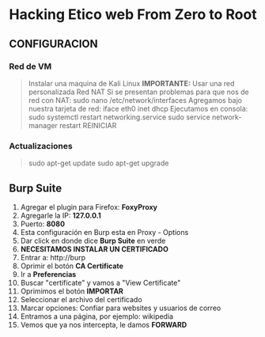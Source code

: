 # Hacking Etico web From Zero to Root

## CONFIGURACION


### Red de VM

> Instalar una maquina de Kali Linux
> __IMPORTANTE:__ Usar una red personalizada Red NAT
> Si se presentan problemas para que nos de red con NAT:
> sudo nano /etc/network/interfaces
> Agregamos bajo nuestra tarjeta de red:
> iface eth0 inet dhcp
> Ejecutamos en consola:
> sudo systemctl restart networking.service
> sudo service network-manager restart
> REINICIAR


### Actualizaciones

> sudo apt-get update
> sudo apt-get upgrade


## Burp Suite

1. Agregar el plugin para Firefox: __FoxyProxy__
2. Agregarle la IP: __127.0.0.1__
3. Puerto: __8080__
4. Esta configuración en Burp esta en Proxy - Options
5. Dar click en donde dice __Burp Suite__ en verde
6. __NECESITAMOS INSTALAR UN CERTIFICADO__
7. Entrar a: http://burp
8. Oprimir el botón __CA Certificate__
9. Ir a __Preferencias__
10. Buscar "certificate" y vamos a "View Certificate"
11. Oprimimos el botón __IMPORTAR__
12. Seleccionar el archivo del certificado
13. Marcar opciones: Confiar para websites y usuarios de correo
14. Entramos a una página, por ejemplo: wikipedia
15. Vemos que ya nos intercepta, le damos __FORWARD__


























































